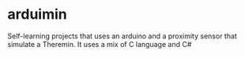 # arduimin

Self-learning projects that uses an arduino and a proximity sensor that simulate a Theremin. It uses a mix of C language and C#
